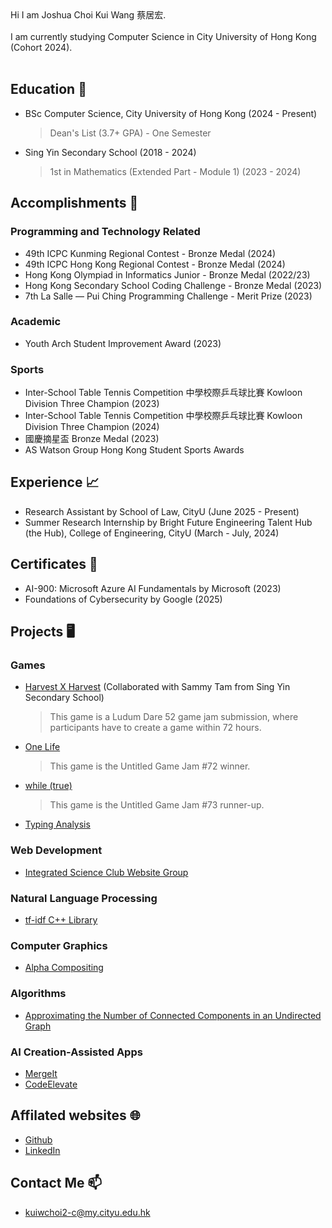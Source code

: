 <head>
  <link rel="shortcut icon" type="image/x-icon" href="https://sandstormit.com/wp-content/uploads/2021/06/incognito-2231825_960_720-1.png">
  <meta name="google-site-verification" content="0SEcurk_dKLeFfJ4VC6azCpxCccwgnd3JkByYOdYncA" />
</head>
Hi I am Joshua Choi Kui Wang 蔡居宏.<br><br>
I am currently studying Computer Science in City University of Hong Kong (Cohort 2024).<br><br>

## Education 🏫
- BSc Computer Science, City University of Hong Kong (2024 - Present)
  > Dean's List (3.7+ GPA) - One Semester

- Sing Yin Secondary School (2018 - 2024)
  > 1st in Mathematics (Extended Part - Module 1) (2023 - 2024)

## Accomplishments 🏅
### Programming and Technology Related
- 49th ICPC Kunming Regional Contest - Bronze Medal (2024)
- 49th ICPC Hong Kong Regional Contest - Bronze Medal (2024)
- Hong Kong Olympiad in Informatics Junior - Bronze Medal (2022/23)
- Hong Kong Secondary School Coding Challenge - Bronze Medal (2023)
- 7th La Salle — Pui Ching Programming Challenge - Merit Prize (2023)

### Academic
- Youth Arch Student Improvement Award (2023)

### Sports
- Inter-School Table Tennis Competition 中學校際乒乓球比賽 Kowloon Division Three Champion (2023)
- Inter-School Table Tennis Competition 中學校際乒乓球比賽 Kowloon Division Three Champion (2024)
- 國慶摘星盃 Bronze Medal (2023)
- AS Watson Group Hong Kong Student Sports Awards

## Experience 📈
- Research Assistant by School of Law, CityU (June 2025 - Present)
- Summer Research Internship by Bright Future Engineering Talent Hub (the Hub), College of Engineering, CityU (March - July, 2024)

## Certificates 📄
- AI-900: Microsoft Azure AI Fundamentals by Microsoft (2023)
- Foundations of Cybersecurity by Google (2025)

## Projects 🖥
### Games
- [Harvest X Harvest](https://revolution-game.itch.io/harvest-x-harvest) (Collaborated with Sammy Tam from Sing Yin Secondary School)
  > This game is a Ludum Dare 52 game jam submission, where participants have to create a game within 72 hours.
- [One Life](https://revolution-game.itch.io/one-life)
  > This game is the Untitled Game Jam #72 winner.
- [while (true)](https://no1gameexpert.itch.io/while-true)
  > This game is the Untitled Game Jam #73 runner-up.
- [Typing Analysis](https://drive.google.com/file/d/14uewku59n2wDwYXnCJXVe0CYTEyVpZwT/view?usp=sharing)

### Web Development
- [Integrated Science Club Website Group](https://is-club.netlify.app/)

### Natural Language Processing
- [tf-idf C++ Library](https://github.com/joshuaSYSS/tfidf)

### Computer Graphics
- [Alpha Compositing](https://github.com/joshuaSYSS/Alpha-Compositing)

### Algorithms
- [Approximating the Number of Connected Components in an Undirected Graph](https://github.com/joshuaSYSS/ApproxCC)
  
### AI Creation-Assisted Apps
- [MergeIt](https://poe.com/MergeIt)
- [CodeElevate](https://poe.com/CodeElevate)

## Affilated websites 🌐
- [Github](https://github.com/joshuaSYSS)
- [LinkedIn](https://www.linkedin.com/in/choikuiwang)

## Contact Me 📫
- [kuiwchoi2-c@my.cityu.edu.hk](mailto:kuiwchoi2-c@my.cityu.edu.hk)

